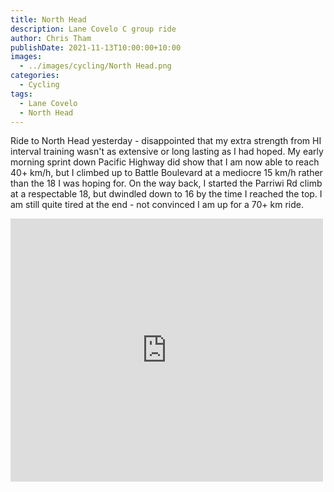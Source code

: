 ```yaml
---
title: North Head
description: Lane Covelo C group ride
author: Chris Tham
publishDate: 2021-11-13T10:00:00+10:00
images:
  - ../images/cycling/North Head.png
categories:
  - Cycling
tags:
  - Lane Covelo
  - North Head
---
```

Ride to North Head yesterday - disappointed that my extra strength from HI interval training wasn't as extensive or long lasting as I had hoped. My early morning sprint down Pacific Highway did show that I am now able to reach 40+ km/h, but I climbed up to Battle Boulevard at a mediocre 15 km/h rather than the 18 I was hoping for. On the way back, I started the Parriwi Rd climb at a respectable 18, but dwindled down to 16 by the time I reached the top. I am still quite tired at the end - not convinced I am up for a 70+ km ride.

<iframe src="https://www.facebook.com/plugins/post.php?href=https%3A%2F%2Fwww.facebook.com%2Fchris1.tham%2Fposts%2Fpfbid031RVx6Q4f2Dc99MnArvHGcZAYGy8yQgnp5zAqAXnjw8GkoiJu1VnihHmL1BzRew9El&show_text=true&width=500" width="500" height="421" style="border:none;overflow:hidden" scrolling="no" frameborder="0" allowfullscreen="true" allow="autoplay; clipboard-write; encrypted-media; picture-in-picture; web-share"></iframe>
